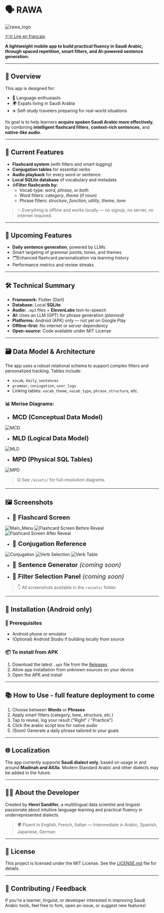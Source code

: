 # 🗣️ RAWA

![rawa_logo](assets/visuals/rawa_logo.png)

[🇫🇷 Lire en français](README.fr.md)

**A lightweight mobile app to build practical fluency in Saudi Arabic, through spaced repetition, smart filters, and AI-powered sentence generation.**

---

## 📱 Overview

This app is designed for:
- 🧠 Language enthusiasts
- 🌍 Expats living in Saudi Arabia
- ✈️ Self-study travelers preparing for real-world situations

Its goal is to help learners **acquire spoken Saudi Arabic more effectively**, by combining **intelligent flashcard filters**, **context-rich sentences**, and **native-like audio**.

---

## 🧠 Current Features

- **Flashcard system** (with filters and smart logging)
- **Conjugation tables** for essential verbs
- **Audio playback** for every word or sentence
- **Local SQLite database** of vocabulary and metadata
- ⚙**Filter flashcards by:**
  - Vocab type: *word*, *phrase*, or *both*
  - Word filters: *category*, *theme* (if noun)
  - Phrase filters: *structure*, *function*, *utility*, *theme*, *tone*

> ✨ Everything is offline and works locally — no signup, no server, no internet required.

---

## 🔮 Upcoming Features

- **Daily sentence generation**, powered by LLMs
- Smart targeting of grammar points, tones, and themes
- 🗂Enhanced flashcard personalization via learning history
- Performance metrics and review streaks

---

## 🛠️ Technical Summary

- **Framework:** Flutter (Dart)
- **Database:** Local **SQLite**
- **Audio:** `.mp3` files + **ElevenLabs** text-to-speech
- **AI:** Uses an LLM (GPT) for phrase generation *(planned)*
- **Platforms:** Android (APK) only — not yet on Google Play
- **Offline-first:** No internet or server dependency
- **Open-source:** Code available under MIT License

---

## 🗃️ Data Model & Architecture

The app uses a robust relational schema to support complex filters and personalized tracking. Tables include:

- `vocab`, `daily_sentences`
- `grammar`, `conjugation`, `user_logs`
- Linking tables: `vocab_theme`, `vocab_type`, `phrase_structure`, etc.

### 📊 Merise Diagrams:
- <span style="font-size: 20px;">**MCD (Conceptual Data Model)**</span>
&nbsp;

![MCD](assets/visuals/MCD.png)

- <span style="font-size: 20px;">**MLD (Logical Data Model)**</span>
&nbsp;

![MLD](assets/visuals/MLD.png)

- <span style="font-size: 20px;">**MPD (Physical SQL Tables)**</span>
&nbsp;

![MPD](assets/visuals/MPD.png) 

> ☑️ See `/assets/` for full-resolution diagrams.

---

## 🖼️ Screenshots

- <span style="font-size: 20px;">📲 **Flashcard Screen**</span>
&nbsp;

![Main_Menu](assets/visuals/main_menu.png)
![Flashcard Screen Before Reveal](assets/visuals/before_reveal.png)
![Flashcard Screen After Reveal](assets/visuals/after_reveal.png)

- <span style="font-size: 20px;">🧮 **Conjugation Reference**</span>
&nbsp;

![Conjugation](assets/visuals/conjugation.png)
![Verb Selection](assets/visuals/verb_selection.png)
![Verb Table](assets/visuals/verb_table.png)

- <span style="font-size: 20px;">🧠 **Sentence Generator** *(coming soon)*</span>
&nbsp;


- <span style="font-size: 20px;">📂 **Filter Selection Panel** *(coming soon)*</span>
&nbsp;


> 👇 All screenshots available in the `/assets/` folder.

---

## 🚀 Installation (Android only)

### 🔧 Prerequisites
- Android phone or emulator
- (Optional) Android Studio if building locally from source

### 📦 To install from APK
1. Download the latest `.apk` file from the [Releases](https://github.com/HenriSandifer/Saudi_Arabic_Flash_Cards_Flutter/releases/latest)
2. Allow app installation from unknown sources on your device
3. Open the APK and install

---

## 📚 How to Use - full feature deployment to come

1. Choose between **Words** or **Phrases**
2. Apply smart filters (category, tone, structure, etc.)
3. Tap to reveal, log your result ("Right" / "Practice")
4. Click the arabic script box for native audio
5. (Soon) Generate a daily phrase tailored to your goals

---

## 🌐 Localization

The app currently supports **Saudi dialect only**, based on usage in and around **Madinah and AlUla**. Modern Standard Arabic and other dialects may be added in the future.

---

## 👨‍💻 About the Developer

Created by **Henri Sandifer**, a multilingual data scientist and linguist passionate about intuitive language learning and practical fluency in underrepresented dialects.

> 🌍 Fluent in English, French, Italian — Intermediate in Arabic, Spanish, Japanese, German

---

## 📄 License

This project is licensed under the MIT License. See the [LICENSE.md](LICENSE.md) file for details.

---

## 🌟 Contributing / Feedback

If you're a learner, linguist, or developer interested in improving Saudi Arabic tools, feel free to fork, open an issue, or suggest new features!
